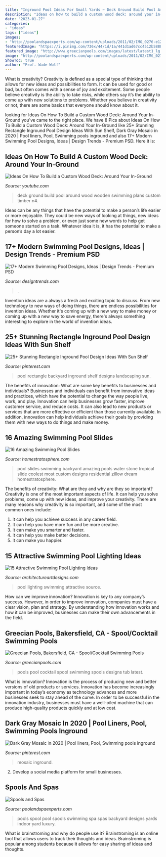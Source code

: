 ```yaml
---
title: "Inground Pool Ideas For Small Yards ~ Deck Ground Build Pool Around Wood Wooden Swimming Plans Custom Timber N4"
description: "Ideas on how to build a custom wood deck: around your in-ground"
date: "2023-01-27"
categories:
- "ideas"
tags: ["ideas"]
images:
- "http://poolandspaexperts.com/wp-content/uploads/2011/02/IMG_0276-e1298349947846-1.jpg"
featuredImage: "https://i.pinimg.com/736x/44/1d/1a/441d1ad67cc4512b588889bccdfd6828.jpg"
featured_image: "http://www.greecianpools.com/images/latest/latest1_lg.jpg"
image: "http://poolandspaexperts.com/wp-content/uploads/2011/02/IMG_0276-e1298349947846-1.jpg"
ShowToc: true
author: "Prof. Wade Wolf"
---
```



What is creativity?
Creativity is defined as a special type of thinking that allows for new ideas and possibilities to form. It can be used for good or bad, but often comes with a sense of joy and excitement. Some people believe creativity is the ability to take risks, while others say it’s the ability to come up with new solutions to problems. Whether you believe in creativity or not, there are some basics that everyone should know about it.

	

		
looking for Ideas On How To Build a Custom Wood Deck: Around Your In-Ground you've came to the right place. We have 8 Pics about Ideas On How To Build a Custom Wood Deck: Around Your In-Ground like 25+ Stunning Rectangle Inground Pool Design Ideas With Sun Shelf, Dark Gray Mosaic in 2020 | Pool liners, Pool, Swimming pools inground and also 17+ Modern Swimming Pool Designs, Ideas | Design Trends - Premium PSD. Here it is:
		
    
## Ideas On How To Build A Custom Wood Deck: Around Your In-Ground

<img loading=lazy src="http://i.ytimg.com/vi/N4_r3wrmMOM/maxresdefault.jpg" onerror="this.onerror=null;this.src='https://tse2.mm.bing.net/th?id=OIP.VmcCEqkfHq8kGFQtFm0rAAHaEK&amp;pid=15.1';" alt="Ideas On How To Build a Custom Wood Deck: Around Your In-Ground">

_Source: youtube.com_

>deck ground build pool around wood wooden swimming plans custom timber n4. 

	

Ideas can be any things that have the potential to make a person’s life easier or more enjoyable. They could be new ways of looking at things, new ideas for how to solve a problem, or even just some new words to help get someone started on a task. Whatever idea it is, it has the potential to make a person’s day a lot easier.

    
## 17+ Modern Swimming Pool Designs, Ideas | Design Trends - Premium PSD

<img loading=lazy src="https://images.designtrends.com/wp-content/uploads/2015/10/19191219/Rectangular-Shape-Swimming-Pool-Design.jpg" onerror="this.onerror=null;this.src='https://tse1.mm.bing.net/th?id=OIP.gF9TzxvRXj72s-BIanBANwHaE8&amp;pid=15.1';" alt="17+ Modern Swimming Pool Designs, Ideas | Design Trends - Premium PSD">

_Source: designtrends.com_

>. 

	

Invention ideas are a always a fresh and exciting topic to discuss. From new technology to new ways of doing things, there are endless possibilities for invention ideas. Whether it's coming up with a new way to make money or coming up with a new way to save energy, there's always something interesting to explore in the world of invention ideas.

    
## 25+ Stunning Rectangle Inground Pool Design Ideas With Sun Shelf

<img loading=lazy src="https://i.pinimg.com/736x/44/1d/1a/441d1ad67cc4512b588889bccdfd6828.jpg" onerror="this.onerror=null;this.src='https://tse1.mm.bing.net/th?id=OIP.q5vmzwUbrbf3C1FhS6nl2wHaEv&amp;pid=15.1';" alt="25+ Stunning Rectangle Inground Pool Design Ideas With Sun Shelf">

_Source: pinterest.com_

>pool rectangle backyard inground shelf designs landscaping sun. 

	

The benefits of innovation: What are some key benefits to businesses and individuals?
Businesses and individuals can benefit from innovative ideas and practices, which have the potential to change the way people live, work, and play. Innovation can help businesses grow faster, improve customer service, and reduce costs. It can also lead to new products or services that are more effective or efficient than those currently available. In addition, innovation can help individuals achieve their goals by providing them with new ways to do things and make money.

    
## 16 Amazing Swimming Pool Slides

<img loading=lazy src="https://s3.amazonaws.com/homestratosphere/wp-content/uploads/2015/12/22191927/xzcgkfP3RoIx3HiKpjgxC3I1ivdIiITzYbljvAEMsdQ.jpg" onerror="this.onerror=null;this.src='https://tse4.mm.bing.net/th?id=OIP.2mJAfR8HDJ9lBGjEQxgZnAHaE8&amp;pid=15.1';" alt="16 Amazing Swimming Pool Slides">

_Source: homestratosphere.com_

>pool slides swimming backyard amazing pools water stone tropical slide coolest most custom designs residential zillow dream homestratosphere. 

	

The benefits of creativity: What are they and why are they so important?
Creativity is one of the most important aspects of life. It can help you solve problems, come up with new ideas, and improve your creativity. There are many reasons why creativity is so important, and some of the most common ones include: 
1) It can help you achieve success in any career field.
2) It can help you have more fun and be more creative. 
3) It can make you smarter and faster. 
4) It can help you make better decisions. 
5) It can make you happier.

    
## 15 Attractive Swimming Pool Lighting Ideas

<img loading=lazy src="http://www.architectureartdesigns.com/wp-content/uploads/2015/09/10-630x355.png" onerror="this.onerror=null;this.src='https://tse2.mm.bing.net/th?id=OIP.x9ZiRLh8RsBymGlnElRLaQHaEL&amp;pid=15.1';" alt="15 Attractive Swimming Pool Lighting Ideas">

_Source: architectureartdesigns.com_

>pool lighting swimming attractive source. 

	

How can we improve innovation?
Innovation is key to any company’s success. However, in order to improve innovation, companies must have a clear vision, plan and strategy. By understanding how innovation works and how it can be improved, businesses can make their own advancements in the field.

    
## Greecian Pools, Bakersfield, CA - Spool/Cocktail Swimming Pools

<img loading=lazy src="http://www.greecianpools.com/images/latest/latest1_lg.jpg" onerror="this.onerror=null;this.src='https://tse1.mm.bing.net/th?id=OIP._GW4I6pFiYcP1vOb9CQ60AHaFj&amp;pid=15.1';" alt="Greecian Pools, Bakersfield, CA - Spool/Cocktail Swimming Pools">

_Source: greecianpools.com_

>pools pool cocktail spool swimming spools designs tub latest. 

	

What is innovation?
Innovation is the process of producing new and better versions of old products or services. Innovation has become increasingly important in today’s economy as technology advances and more businesses seek to stay ahead of the curve. In order to be successful in the innovation industry, businesses must have a well-oiled machine that can produce high-quality products quickly and at low cost.

    
## Dark Gray Mosaic In 2020 | Pool Liners, Pool, Swimming Pools Inground

<img loading=lazy src="https://i.pinimg.com/736x/94/f7/b8/94f7b80fb4d77c4e388f74c6fd85d465.jpg" onerror="this.onerror=null;this.src='https://tse4.mm.bing.net/th?id=OIP.pGuTKfyY-sg46PL1X-rRQwHaJ3&amp;pid=15.1';" alt="Dark Gray Mosaic in 2020 | Pool liners, Pool, Swimming pools inground">

_Source: pinterest.com_

>mosaic inground. 

	

2. Develop a social media platform for small businesses.

    
## Spools And Spas

<img loading=lazy src="http://poolandspaexperts.com/wp-content/uploads/2011/02/IMG_0276-e1298349947846-1.jpg" onerror="this.onerror=null;this.src='https://tse3.mm.bing.net/th?id=OIP.6RhkZUsAp4ea00TseBPhZgHaFj&amp;pid=15.1';" alt="Spools and Spas">

_Source: poolandspaexperts.com_

>pools spool pool spools swimming spa spas backyard designs yards indoor yard luxury. 

	

What is brainstroming and why do people use it?
Brainstroming is an online tool that allows users to track their thoughts and ideas. Brainstroming is popular among students because it allows for easy sharing of ideas and thoughts.

